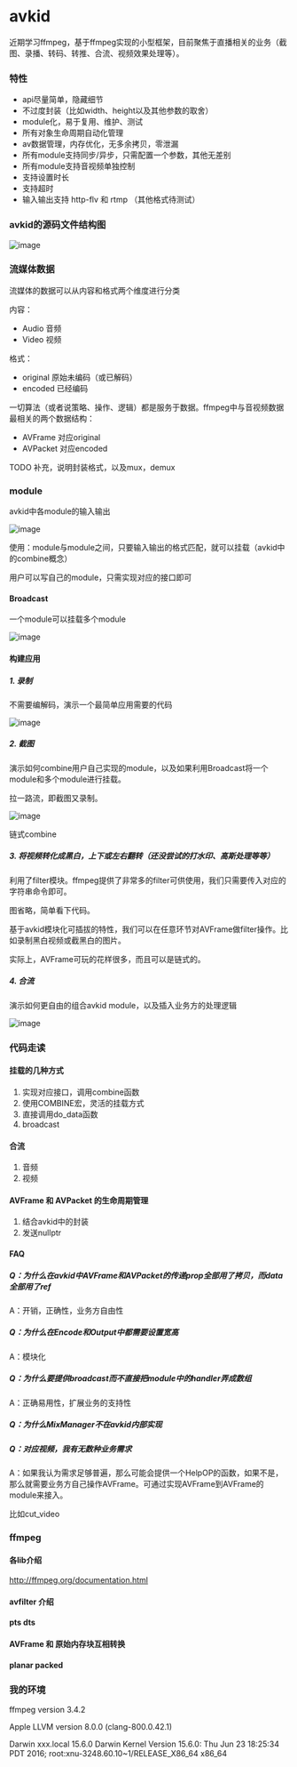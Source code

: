 # avkid

近期学习ffmpeg，基于ffmpeg实现的小型框架，目前聚焦于直播相关的业务（截图、录播、转码、转推、合流、视频效果处理等）。

### 特性

* api尽量简单，隐藏细节
* 不过度封装（比如width、height以及其他参数的取舍）
* module化，易于复用、维护、测试
* 所有对象生命周期自动化管理
* av数据管理，内存优化，无多余拷贝，零泄漏
* 所有module支持同步/异步，只需配置一个参数，其他无差别
* 所有module支持音视频单独控制
* 支持设置时长
* 支持超时
* 输入输出支持 http-flv 和 rtmp （其他格式待测试）

### avkid的源码文件结构图

![image](./doc/all.png)

### 流媒体数据

流媒体的数据可以从内容和格式两个维度进行分类

内容：

* Audio 音频
* Video 视频

格式：

- original 原始未编码（或已解码）
- encoded 已经编码

一切算法（或者说策略、操作、逻辑）都是服务于数据。ffmpeg中与音视频数据最相关的两个数据结构：

* AVFrame 对应original
* AVPacket 对应encoded

TODO 补充，说明封装格式，以及mux，demux

### module

avkid中各module的输入输出

![image](./doc/all_module.png)

使用：module与module之间，只要输入输出的格式匹配，就可以挂载（avkid中的combine概念）

用户可以写自己的module，只需实现对应的接口即可

#### Broadcast

一个module可以挂载多个module

![image](./doc/module_interface.png)

#### 构建应用

##### 1. 录制

不需要编解码，演示一个最简单应用需要的代码

![image](./doc/rtmpdump.png)

##### 2. 截图

演示如何combine用户自己实现的module，以及如果利用Broadcast将一个module和多个module进行挂载。

拉一路流，即截图又录制。

![image](./doc/bc.png)

链式combine

##### 3. 将视频转化成黑白，上下或左右翻转（还没尝试的打水印、高斯处理等等）

利用了filter模块。ffmpeg提供了非常多的filter可供使用，我们只需要传入对应的字符串命令即可。

图省略，简单看下代码。

基于avkid模块化可插拔的特性，我们可以在任意环节对AVFrame做filter操作。比如录制黑白视频或截黑白的图片。

实际上，AVFrame可玩的花样很多，而且可以是链式的。

##### 4. 合流

演示如何更自由的组合avkid module，以及插入业务方的处理逻辑

![image](./doc/mix.png)

### 代码走读

#### 挂载的几种方式

1. 实现对应接口，调用combine函数
2. 使用COMBINE宏，灵活的挂载方式
3. 直接调用do_data函数
4. broadcast

#### 合流

1. 音频
2. 视频

#### AVFrame 和 AVPacket 的生命周期管理

1. 结合avkid中的封装
2. 发送nullptr

#### FAQ

##### Q：为什么在avkid中AVFrame和AVPacket的传递prop全部用了拷贝，而data全部用了ref

A：开销，正确性，业务方自由性

##### Q：为什么在Encode和Output中都需要设置宽高

A：模块化

##### Q：为什么要提供broadcast而不直接把module中的handler弄成数组

A：正确易用性，扩展业务的支持性

##### Q：为什么MixManager不在avkid内部实现

##### Q：对应视频，我有无数种业务需求

A：如果我认为需求足够普遍，那么可能会提供一个HelpOP的函数，如果不是，那么就需要业务方自己操作AVFrame。可通过实现AVFrame到AVFrame的module来接入。

比如cut_video

### ffmpeg

#### 各lib介绍

http://ffmpeg.org/documentation.html

#### avfilter 介绍

#### pts dts

#### AVFrame 和 原始内存块互相转换

#### planar packed

### 我的环境

ffmpeg version 3.4.2

Apple LLVM version 8.0.0 (clang-800.0.42.1)

Darwin xxx.local 15.6.0 Darwin Kernel Version 15.6.0: Thu Jun 23 18:25:34 PDT 2016; root:xnu-3248.60.10~1/RELEASE_X86_64 x86_64

